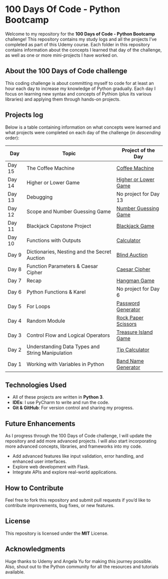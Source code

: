 # 100 Days Of Code - Python Bootcamp 

Welcome to my repository for the **100 Days of Code - Python Bootcamp** challenge! This repository contains my study logs and all the projects I’ve completed as part of this Udemy course. Each folder in this repository contains information about the concepts I learned that day of the challenge, as well as one or more mini-projects I have worked on.

## About the 100 Days of Code challenge
   This coding challenge is about committing myself to code for at least an hour each day to increase my knowledge of Python gradually. Each day I focus on learning new syntax and concepts of Pythion (plus its various libraries) and applying them through hands-on projects.

## Projects log
Below is a table containing information on what concepts were learned and what projects were completed on each day of the challenge (in _descending_ order):

| Day    | Topic                                            | Project of the Day                                    |
|--------|--------------------------------------------------|-------------------------------------------------------|
| Day 15 | The Coffee Machine                               | [Coffee Machine](Day15/main.py)                       |
| Day 14 | Higher or Lower Game                             | [Higher or Lower Game](Day14/main.py)                 |
| Day 13 | Debugging                                        | No project for Day 13                                 |
| Day 12 | Scope and Number Guessing Game                   | [Number Guessing Game](Day12/main.py)                 |
| Day 11 | Blackjack Capstone Project                       | [Blackjack Game](Day11/main.py)                       |
| Day 10 | Functions with Outputs                           | [Calculator](Day10/main.py)                           |
| Day 9  | Dictionaries, Nesting and the Secret Auction     | [Blind Auction](Day09/main.py)                        |
| Day 8  | Function Parameters & Caesar Cipher              | [Caesar Cipher](Day08/main.py)                        |
| Day 7  | Recap                                            | [Hangman Game](Day07/main.py)                         |
| Day 6  | Python Functions & Karel                         | No project for Day 6                                  |
| Day 5  | For Loops                                        | [Password Generator](Day05/password_generator.py)     |
| Day 4  | Random Module                                    | [Rock Paper Scissors](Day04/rock_paper_scissors.py)   |
| Day 3  | Control Flow and Logical Operators               | [Treasure Island Game](Day03/treasure_island_game.py) |
| Day 2  | Understanding Data Types and String Manipulation | [Tip Calculator](Day02/tip_calculator.py)             |
| Day 1  | Working with Variables in Python                 | [Band Name Generator](Day01/band_name_generator.py)   


## Technologies Used
- All of these projects are written in **Python 3**.
- **IDEs**: I use PyCharm to write and run the code.
- **Git & GitHub**: For version control and sharing my progress.

## Future Enhancements
As I progress through the 100 Days of Code challenge, I will update the repository and add more advanced projects. I will also start incorporating more advanced concepts, libraries, and frameworks into my code.

- Add advanced features like input validation, error handling, and enhanced user interfaces.
- Explore web development with Flask.
- Integrate APIs and explore real-world applications.

## How to Contribute
Feel free to fork this repository and submit pull requests if you’d like to contribute improvements, bug fixes, or new features.

## License
This repository is licensed under the **MIT** License.
   
## Acknowledgments
Huge thanks to Udemy and Angela Yu for making this journey possible. Also, shout out to the Python community for all the resources and tutorials available.
